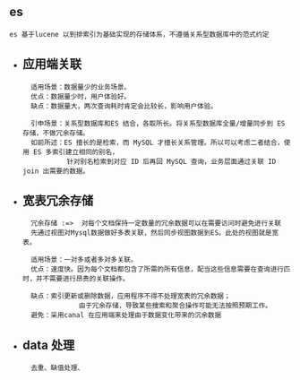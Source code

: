 ## es
    es 基于lucene 以到排索引为基础实现的存储体系，不遵循关系型数据库中的范式约定

* 应用端关联
    ---
        适用场景：数据量少的业务场景。
        优点：数据量少时，用户体验好。
        缺点：数据量大，两次查询耗时肯定会比较长，影响用户体验。
        
        引申场景：关系型数据库和ES 结合，各取所长。将关系型数据库全量/增量同步到 ES 存储，不做冗余存储。
        如前所述：ES 擅长的是检索，而 MySQL 才擅长关系管理。所以可以考虑二者结合，使用 ES 多索引建立相同的别名，
                 针对别名检索到对应 ID 后再回 MySQL 查询，业务层面通过关联 ID join 出需要的数据。




* 宽表冗余存储
    ---
        冗余存储 :=>  对每个文档保持一定数量的冗余数据可以在需要访问时避免进行关联
        先通过视图对Mysql数据做好多表关联，然后同步视图数据到ES。此处的视图就是宽表。
        
        适用场景：一对多或者多对多关联。
        优点：速度快。因为每个文档都包含了所需的所有信息，配当这些信息需要在查询进行匹时，并不需要进行昂贵的关联操作。
        
        缺点：索引更新或删除数据，应用程序不得不处理宽表的冗余数据；
                    由于冗余存储，导致某些搜索和聚合操作可能无法按照预期工作。
        避免：采用canal 在应用端来处理由于数据变化带来的沉余数据
                    
* data 处理
    ---
        去重、缺值处理、
        